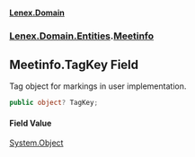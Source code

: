 #### [Lenex.Domain](index.md 'index')
### [Lenex.Domain.Entities](Lenex.Domain.Entities.md 'Lenex.Domain.Entities').[Meetinfo](Lenex.Domain.Entities.Meetinfo.md 'Lenex.Domain.Entities.Meetinfo')

## Meetinfo.TagKey Field

Tag object for markings in user implementation.

```csharp
public object? TagKey;
```

#### Field Value
[System.Object](https://docs.microsoft.com/en-us/dotnet/api/System.Object 'System.Object')
